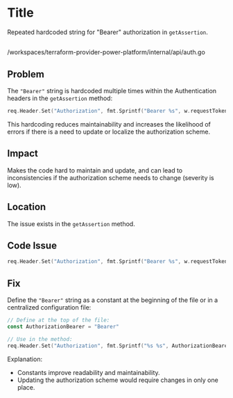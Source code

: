 # Title

Repeated hardcoded string for "Bearer" authorization in `getAssertion`.

##

/workspaces/terraform-provider-power-platform/internal/api/auth.go

## Problem

The `"Bearer"` string is hardcoded multiple times within the Authentication headers in the `getAssertion` method:

```go
req.Header.Set("Authorization", fmt.Sprintf("Bearer %s", w.requestToken))
```

This hardcoding reduces maintainability and increases the likelihood of errors if there is a need to update or localize the authorization scheme.

## Impact

Makes the code hard to maintain and update, and can lead to inconsistencies if the authorization scheme needs to change (severity is low).

## Location

The issue exists in the `getAssertion` method.

## Code Issue

```go
req.Header.Set("Authorization", fmt.Sprintf("Bearer %s", w.requestToken))
```

## Fix

Define the `"Bearer"` string as a constant at the beginning of the file or in a centralized configuration file:

```go
// Define at the top of the file:
const AuthorizationBearer = "Bearer"

// Use in the method:
req.Header.Set("Authorization", fmt.Sprintf("%s %s", AuthorizationBearer, w.requestToken))
```

Explanation:
- Constants improve readability and maintainability.
- Updating the authorization scheme would require changes in only one place.
